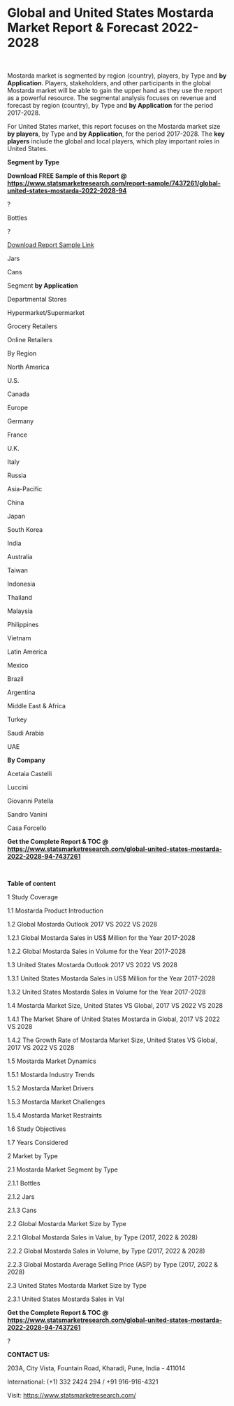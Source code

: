 <h1>Global and United States Mostarda Market Report & Forecast 2022-2028</h1><br/><p>Mostarda market is segmented by region (country), players, by Type and <strong>by Application</strong>. Players, stakeholders, and other participants in the global Mostarda market will be able to gain the upper hand as they use the report as a powerful resource. The segmental analysis focuses on revenue and forecast by region (country), by Type and <strong>by Application</strong> for the period 2017-2028.</p>
 
 
 
 <p>For United States market, this report focuses on the Mostarda market size <strong>by players</strong>, by Type and <strong>by Application</strong>, for the period 2017-2028. The <strong>key players</strong> include the global and local players, which play important roles in United States.</p>
 
 
 
 <p><strong>Segment by Type</strong></p>
 
 
 
 <div><b>Download FREE Sample of this Report @ <a href="https://www.statsmarketresearch.com/download-free-sample/7437261/global-united-states-mostarda-2022-2028-94">https://www.statsmarketresearch.com/report-sample/7437261/global-united-states-mostarda-2022-2028-94</a></b></div>
 
 
 
 <p>? </p>
 
 
 
 <p>Bottles</p>
 
 
 
 <p>? </p>
 
 
 
 <p><a href="https://www.statsmarketresearch.com/download-free-sample/7437261/global-united-states-mostarda-2022-2028-94">Download Report Sample Link</a></p>
 
 
 
 <p>Jars</p>
 
 
 
 <p>Cans</p>
 
 
 
 <p>Segment <strong>by Application</strong></p>
 
 
 
 <p>Departmental Stores</p>
 
 
 
 <p>Hypermarket/Supermarket</p>
 
 
 
 <p>Grocery Retailers</p>
 
 
 
 <p>Online Retailers</p>
 
 
 
 <p>By Region</p>
 
 
 
 <p>North America</p>
 
 
 
 <p>U.S.</p>
 
 
 
 <p>Canada</p>
 
 
 
 <p>Europe</p>
 
 
 
 <p>Germany</p>
 
 
 
 <p>France</p>
 
 
 
 <p>U.K.</p>
 
 
 
 <p>Italy</p>
 
 
 
 <p>Russia</p>
 
 
 
 <p>Asia-Pacific</p>
 
 
 
 <p>China</p>
 
 
 
 <p>Japan</p>
 
 
 
 <p>South Korea</p>
 
 
 
 <p>India</p>
 
 
 
 <p>Australia</p>
 
 
 
 <p>Taiwan</p>
 
 
 
 <p>Indonesia</p>
 
 
 
 <p>Thailand</p>
 
 
 
 <p>Malaysia</p>
 
 
 
 <p>Philippines</p>
 
 
 
 <p>Vietnam</p>
 
 
 
 <p>Latin America</p>
 
 
 
 <p>Mexico</p>
 
 
 
 <p>Brazil</p>
 
 
 
 <p>Argentina</p>
 
 
 
 <p>Middle East & Africa</p>
 
 
 
 <p>Turkey</p>
 
 
 
 <p>Saudi Arabia</p>
 
 
 
 <p>UAE</p>
 
 
 
 <p><strong>By Company</strong></p>
 
 
 
 <p>Acetaia Castelli</p>
 
 
 
 <p>Luccini</p>
 
 
 
 <p>Giovanni Patella</p>
 
 
 
 <p>Sandro Vanini</p>
 
 
 
 <p>Casa Forcello</p>
 
 
 
 <div><b>Get the Complete Report & TOC @ <a href="https://www.statsmarketresearch.com/global-united-states-mostarda-2022-2028-94-7437261">https://www.statsmarketresearch.com/global-united-states-mostarda-2022-2028-94-7437261</a></b></div>
 
 
 
 <p><br />
 
 <b>Table of content</b></p>
 
 
 
 <p>1 Study Coverage<br />
 
 1.1 Mostarda Product Introduction<br />
 
 1.2 Global Mostarda Outlook 2017 VS 2022 VS 2028<br />
 
 1.2.1 Global Mostarda Sales in US$ Million for the Year 2017-2028<br />
 
 1.2.2 Global Mostarda Sales in Volume for the Year 2017-2028<br />
 
 1.3 United States Mostarda Outlook 2017 VS 2022 VS 2028<br />
 
 1.3.1 United States Mostarda Sales in US$ Million for the Year 2017-2028<br />
 
 1.3.2 United States Mostarda Sales in Volume for the Year 2017-2028<br />
 
 1.4 Mostarda Market Size, United States VS Global, 2017 VS 2022 VS 2028<br />
 
 1.4.1 The Market Share of United States Mostarda in Global, 2017 VS 2022 VS 2028<br />
 
 1.4.2 The Growth Rate of Mostarda Market Size, United States VS Global, 2017 VS 2022 VS 2028<br />
 
 1.5 Mostarda Market Dynamics<br />
 
 1.5.1 Mostarda Industry Trends<br />
 
 1.5.2 Mostarda Market Drivers<br />
 
 1.5.3 Mostarda Market Challenges<br />
 
 1.5.4 Mostarda Market Restraints<br />
 
 1.6 Study Objectives<br />
 
 1.7 Years Considered<br />
 
 2 Market by Type<br />
 
 2.1 Mostarda Market Segment by Type<br />
 
 2.1.1 Bottles<br />
 
 2.1.2 Jars<br />
 
 2.1.3 Cans<br />
 
 2.2 Global Mostarda Market Size by Type<br />
 
 2.2.1 Global Mostarda Sales in Value, by Type (2017, 2022 & 2028)<br />
 
 2.2.2 Global Mostarda Sales in Volume, by Type (2017, 2022 & 2028)<br />
 
 2.2.3 Global Mostarda Average Selling Price (ASP) by Type (2017, 2022 & 2028)<br />
 
 2.3 United States Mostarda Market Size by Type<br />
 
 2.3.1 United States Mostarda Sales in Val</p>
 
 
 
 <div><b>Get the Complete Report & TOC @ <a href="https://www.statsmarketresearch.com/global-united-states-mostarda-2022-2028-94-7437261">https://www.statsmarketresearch.com/global-united-states-mostarda-2022-2028-94-7437261</a></b></div>
 
 
 
 <p>? </p>
 
 
 
 <p><b>CONTACT US:</b><br />
 
 203A, City Vista, Fountain Road, Kharadi, Pune, India - 411014<br />
 
 International: (+1) 332 2424 294 / +91 916-916-4321<br />
 
 Visit: <a href="https://www.statsmarketresearch.com/">https://www.statsmarketresearch.com/</a></p>